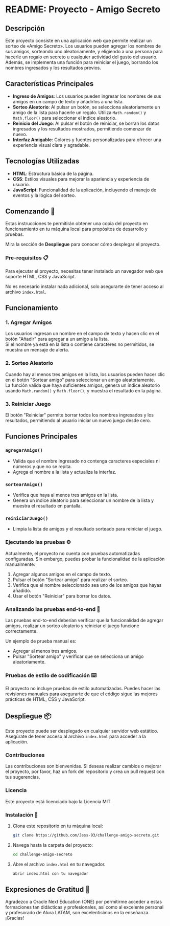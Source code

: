 # README: Proyecto - Amigo Secreto

## Descripción
Este proyecto consiste en una aplicación web que permite realizar un sorteo de «Amigo Secreto». Los usuarios pueden agregar los nombres de sus amigos, sorteando uno aleatoriamente, y eligiendo a una persona para hacerle un regalo en secreto u cualquier actividad del gusto del usuario. Además, se implementa una función para reiniciar el juego, borrando los nombres ingresados y los resultados previos.

## Características Principales
- **Ingreso de Amigos**: Los usuarios pueden ingresar los nombres de sus amigos en un campo de texto y añadirlos a una lista.
- **Sorteo Aleatorio**: Al pulsar un botón, se selecciona aleatoriamente un amigo de la lista para hacerle un regalo. Utiliza `Math.random()` y `Math.floor()` para seleccionar el índice aleatorio.
- **Reinicio del Juego**: Al pulsar el botón de reiniciar, se borran los datos ingresados y los resultados mostrados, permitiendo comenzar de nuevo.
- **Interfaz Amigable**: Colores y fuentes personalizadas para ofrecer una experiencia visual clara y agradable.

## Tecnologías Utilizadas
- **HTML**: Estructura básica de la página.
- **CSS**: Estilos visuales para mejorar la apariencia y experiencia de usuario.
- **JavaScript**: Funcionalidad de la aplicación, incluyendo el manejo de eventos y la lógica del sorteo.

## Comenzando 🚀
Estas instrucciones te permitirán obtener una copia del proyecto en funcionamiento en tu máquina local para propósitos de desarrollo y pruebas.

Mira la sección de **Despliegue** para conocer cómo desplegar el proyecto.

### Pre-requisitos 📋
Para ejecutar el proyecto, necesitas tener instalado un navegador web que soporte HTML, CSS y JavaScript.

No es necesario instalar nada adicional, solo asegurarte de tener acceso al archivo `index.html`.

## Funcionamiento

### 1. Agregar Amigos
Los usuarios ingresan un nombre en el campo de texto y hacen clic en el botón "Añadir" para agregar a un amigo a la lista.  
Si el nombre ya está en la lista o contiene caracteres no permitidos, se muestra un mensaje de alerta.

### 2. Sorteo Aleatorio
Cuando hay al menos tres amigos en la lista, los usuarios pueden hacer clic en el botón "Sortear amigo" para seleccionar un amigo aleatoriamente.  
La función valida que haya suficientes amigos, genera un índice aleatorio usando `Math.random()` y `Math.floor()`, y muestra el resultado en la página.

### 3. Reiniciar Juego
El botón "Reiniciar" permite borrar todos los nombres ingresados y los resultados, permitiendo al usuario iniciar un nuevo juego desde cero.

## Funciones Principales

### `agregarAmigo()`
- Valida que el nombre ingresado no contenga caracteres especiales ni números y que no se repita.
- Agrega el nombre a la lista y actualiza la interfaz.

### `sortearAmigo()`
- Verifica que haya al menos tres amigos en la lista.
- Genera un índice aleatorio para seleccionar un nombre de la lista y muestra el resultado en pantalla.

### `reiniciarJuego()`
- Limpia la lista de amigos y el resultado sorteado para reiniciar el juego.

### Ejecutando las pruebas ⚙️

Actualmente, el proyecto no cuenta con pruebas automatizadas configuradas. Sin embargo, puedes probar la funcionalidad de la aplicación manualmente:

1. Agregar algunos amigos en el campo de texto.
2. Pulsar el botón "Sortear amigo" para realizar el sorteo.
3. Verifica que el nombre seleccionado sea uno de los amigos que hayas añadido.
4. Usar el botón "Reiniciar" para borrar los datos.

### Analizando las pruebas end-to-end 🔩

Las pruebas end-to-end deberían verificar que la funcionalidad de agregar amigos, realizar un sorteo aleatorio y reiniciar el juego funcione correctamente.

Un ejemplo de prueba manual es:
- Agregar al menos tres amigos.
- Pulsar "Sortear amigo" y verificar que se selecciona un amigo aleatoriamente.

### Pruebas de estilo de codificación ⌨️

El proyecto no incluye pruebas de estilo automatizadas. Puedes hacer las revisiones manuales para asegurarte de que el código sigue las mejores prácticas de HTML, CSS y JavaScript.

## Despliegue 📦

Este proyecto puede ser desplegado en cualquier servidor web estático. Asegúrate de tener acceso al archivo `index.html` para acceder a la aplicación.

### Contribuciones
Las contribuciones son bienvenidas. Si deseas realizar cambios o mejorar el proyecto, por favor, haz un fork del repositorio y crea un pull request con tus sugerencias.

### Licencia
Este proyecto está licenciado bajo la Licencia MIT.

### Instalación 🔧

1. Clona este repositorio en tu máquina local:

    ```bash
    git clone https://github.com/Jess-93/challenge-amigo-secreto.git
    ```

2. Navega hasta la carpeta del proyecto:

    ```bash
    cd challenge-amigo-secreto
    ```

3. Abre el archivo `index.html` en tu navegador.

    ```bash
    abrir index.html con tu navegador
    ```
## Expresiones de Gratitud 🎁

Agradezco a Oracle Next Education (ONE) por permitirme acceder a estas formaciones tan didácticas y profesionales, así como al excelente personal y profesorado de Alura LATAM, son excelentisímos en la enseñanza. ¡Gracias!

    
